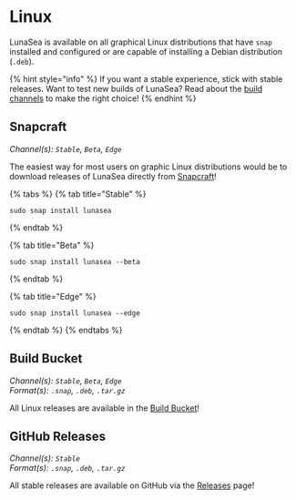 # Linux

LunaSea is available on all graphical Linux distributions that have `snap` installed and configured or are capable of installing a Debian distribution (`.deb`).

{% hint style="info" %}
If you want a stable experience, stick with stable releases. Want to test new builds of LunaSea? Read about the [build channels](../getting-started/build-channels.md) to make the right choice!
{% endhint %}

## Snapcraft

_Channel(s): `Stable`, `Beta`, `Edge`_

The easiest way for most users on graphic Linux distributions would be to download releases of LunaSea directly from [Snapcraft](https://www.crushcodeworks.com/freesea/snapcraft)!

{% tabs %}
{% tab title="Stable" %}
```
sudo snap install lunasea
```
{% endtab %}

{% tab title="Beta" %}
```
sudo snap install lunasea --beta
```
{% endtab %}

{% tab title="Edge" %}
```
sudo snap install lunasea --edge
```
{% endtab %}
{% endtabs %}

## Build Bucket

_Channel(s): `Stable`, `Beta`, `Edge`_\
_Format(s): `.snap`, `.deb`, `.tar.gz`_

All Linux releases are available in the [Build Bucket](https://builds.crushcodeworks.com/freesea/#latest/)!

## GitHub Releases

_Channel(s): `Stable`_\
_Format(s): `.snap`, `.deb`, `.tar.gz`_

All stable releases are available on GitHub via the [Releases](https://github.com/JagandeepBrar/LunaSea/releases) page!

